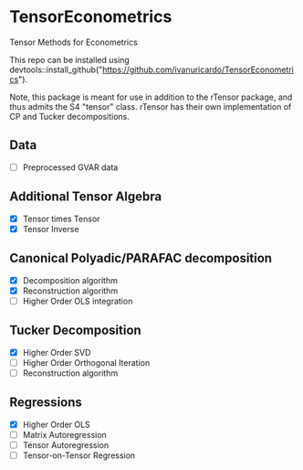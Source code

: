 # TensorEconometrics
Tensor Methods for Econometrics

This repo can be installed using devtools::install_github("https://github.com/ivanuricardo/TensorEconometrics"). 

Note, this package is meant for use in addition to the rTensor package, and thus
admits the S4 "tensor" class. rTensor has their own implementation of 
CP and Tucker decompositions. 

## Data

- [ ] Preprocessed GVAR data

## Additional Tensor Algebra

- [x] Tensor times Tensor
- [x] Tensor Inverse

## Canonical Polyadic/PARAFAC decomposition

- [x] Decomposition algorithm
- [x] Reconstruction algorithm
- [ ] Higher Order OLS integration

## Tucker Decomposition

- [x] Higher Order SVD
- [ ] Higher Order Orthogonal Iteration
- [ ] Reconstruction algorithm

## Regressions

- [x] Higher Order OLS
- [ ] Matrix Autoregression
- [ ] Tensor Autoregression
- [ ] Tensor-on-Tensor Regression
